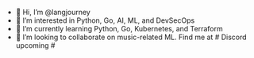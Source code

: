 - 👋 Hi, I’m @langjourney
- 👀 I’m interested in Python, Go, AI, ML, and DevSecOps
- 🌱 I’m currently learning Python, Go, Kubernetes, and Terraform
- 💞️ I’m looking to collaborate on music-related ML. Find me at # Discord upcoming #

<!---
langjourney/langjourney is a ✨ special ✨ repository because its `README.md` (this file) appears on your GitHub profile.
You can click the Preview link to take a look at your changes.
--->
